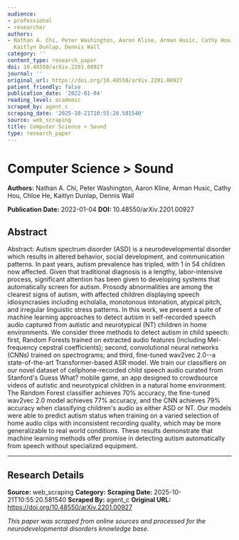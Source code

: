 ```yaml
---
audience:
- professional
- researcher
authors:
- Nathan A. Chi, Peter Washington, Aaron Kline, Arman Husic, Cathy Hou, Chloe He,
  Kaitlyn Dunlap, Dennis Wall
category: ''
content_type: research_paper
doi: 10.48550/arXiv.2201.00927
journal: ''
original_url: https://doi.org/10.48550/arXiv.2201.00927
patient_friendly: false
publication_date: '2022-01-04'
reading_level: academic
scraped_by: agent_c
scraping_date: '2025-10-21T10:55:20.581540'
source: web_scraping
title: Computer Science > Sound
type: research_paper
---
```

# Computer Science > Sound

**Authors:** Nathan A. Chi, Peter Washington, Aaron Kline, Arman Husic, Cathy Hou, Chloe He, Kaitlyn Dunlap, Dennis Wall

**Publication Date:** 2022-01-04
**DOI:** 10.48550/arXiv.2201.00927

## Abstract

Abstract:
Autism spectrum disorder (ASD) is a neurodevelopmental disorder which results in altered behavior, social development, and communication patterns. In past years, autism prevalence has tripled, with 1 in 54 children now affected. Given that traditional diagnosis is a lengthy, labor-intensive process, significant attention has been given to developing systems that automatically screen for autism. Prosody abnormalities are among the clearest signs of autism, with affected children displaying speech idiosyncrasies including echolalia, monotonous intonation, atypical pitch, and irregular linguistic stress patterns. In this work, we present a suite of machine learning approaches to detect autism in self-recorded speech audio captured from autistic and neurotypical (NT) children in home environments. We consider three methods to detect autism in child speech: first, Random Forests trained on extracted audio features (including Mel-frequency cepstral coefficients); second, convolutional neural networks (CNNs) trained on spectrograms; and third, fine-tuned wav2vec 2.0--a state-of-the-art Transformer-based ASR model. We train our classifiers on our novel dataset of cellphone-recorded child speech audio curated from Stanford's Guess What? mobile game, an app designed to crowdsource videos of autistic and neurotypical children in a natural home environment. The Random Forest classifier achieves 70% accuracy, the fine-tuned wav2vec 2.0 model achieves 77% accuracy, and the CNN achieves 79% accuracy when classifying children's audio as either ASD or NT. Our models were able to predict autism status when training on a varied selection of home audio clips with inconsistent recording quality, which may be more generalizable to real world conditions. These results demonstrate that machine learning methods offer promise in detecting autism automatically from speech without specialized equipment.

---

## Research Details

**Source:** web_scraping
**Category:** 
**Scraping Date:** 2025-10-21T10:55:20.581540
**Scraped By:** agent_c
**Original URL:** https://doi.org/10.48550/arXiv.2201.00927

*This paper was scraped from online sources and processed for the neurodevelopmental disorders knowledge base.*